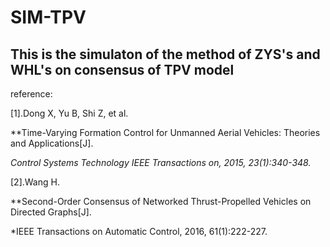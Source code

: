 # SIM-TPV
## This is the simulaton of the method of ZYS's and WHL's on consensus of TPV model

reference:

[1].Dong X, Yu B, Shi Z, et al. 

**Time-Varying Formation Control for Unmanned Aerial Vehicles: Theories and Applications[J].

*Control Systems Technology IEEE Transactions on, 2015, 23(1):340-348.*

[2].Wang H. 

**Second-Order Consensus of Networked Thrust-Propelled Vehicles on Directed Graphs[J].

*IEEE Transactions on Automatic Control, 2016, 61(1):222-227.
